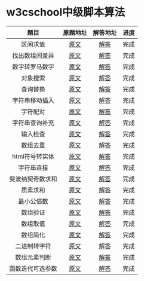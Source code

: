 # w3cschool中级脚本算法

| 题目 | 原题地址 | 解答地址 | 进度 |
|:---:|:---:|:---:|:---:|
| 区间求值 | [原文](https://www.w3cschool.cn/codecamp/sum-all-numbers-in-a-range.html) | [解答](./sum-all-numbers-in-a-range.js) | 完成 |
| 找出数组间差异 | [原文](https://www.w3cschool.cn/codecamp/diff-two-arrays.html) | [解答](./diff-two-arrays.js) | 完成 |
| 数字转罗马数字 | [原文](https://www.w3cschool.cn/codecamp/roman-numeral-converter.html) | [解答](./roman-numeral-converter.js) | 完成 |
| 对象搜索 | [原文](https://www.w3cschool.cn/codecamp/where-art-thou.html) | [解答](./where-art-thou.js) | 完成 |
| 查询替换 | [原文](https://www.w3cschool.cn/codecamp/search-and-replace.html) | [解答](./search-and-replace.js) | 完成 |
| 字符串移动插入 | [原文](https://www.w3cschool.cn/codecamp/pig-latin.html) | [解答](./pig-latin.js) | 完成 |
| 字符配对 | [原文](https://www.w3cschool.cn/codecamp/dna-pairing.html) | [解答](./dna-pairing.js) | 完成 |
| 字符串查询补充 | [原文](https://www.w3cschool.cn/codecamp/missing-letters.html) | [解答](./missing-letters.js) | 完成 |
| 输入检查 | [原文](https://www.w3cschool.cn/codecamp/boo-who.html) | [解答](./boo-who.js) | 完成 |
| 数组去重 | [原文](https://www.w3cschool.cn/codecamp/sorted-union.html) | [解答](./sorted-union.js) | 完成 |
| html符号转实体 | [原文](https://www.w3cschool.cn/codecamp/convert-html-entities.html) | [解答](./convert-html-entities.js) | 完成 |
| 字符串连接 | [原文](https://www.w3cschool.cn/codecamp/spinal-tap-case.html) | [解答](./spinal-tap-case.js) | 完成 |
| 斐波纳契奇数求和 | [原文](https://www.w3cschool.cn/codecamp/sum-all-odd-fibonacci-numbers.html) | [解答](./sum-all-odd-fibonacci-numbers.js) | 完成 |
| 质素求和 | [原文](https://www.w3cschool.cn/codecamp/sum-all-primes.html) | [解答](./sum-all-primes.js) | 完成 |
| 最小公倍数 | [原文](https://www.w3cschool.cn/codecamp/smallest-common-multiple.html) | [解答](./smallest-common-multiple.js) | 完成 |
| 数组验证 | [原文](https://www.w3cschool.cn/codecamp/finders-keepers.html) | [解答](./finders-keepers.js) | 完成 |
| 数组取值 | [原文](https://www.w3cschool.cn/codecamp/drop-it.html) | [解答](./drop-it.js) | 完成 |
| 数组简化 | [原文](https://www.w3cschool.cn/codecamp/steamroller.html) | [解答](./steamroller.js) | 完成 |
| 二进制转字符 | [原文](https://www.w3cschool.cn/codecamp/binary-agents.html) | [解答](./binary-agents.js) | 完成 |
| 数组元素判断 | [原文](https://www.w3cschool.cn/codecamp/everything-be-true.html) | [解答](./everything-be-true.js) | 完成 |
| 函数迭代可选参数 | [原文](https://www.w3cschool.cn/codecamp/arguments-optional.html) | [解答](./arguments-optional.js) | 完成 |